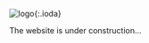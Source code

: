 ![logo](https://raw.githubusercontent.com/riggraz/no-style-please/master/logo.png){:.ioda}

The website is under construction...
